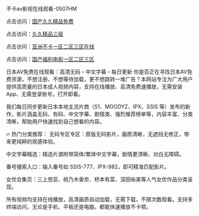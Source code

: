 不卡av影视在线观看-0507HM

点击访问：<a href="https://tfda.pages.dev/">国产久久精品免费</a>

点击访问：<a href="https://gsd-agv.pages.dev/">久久精品三级</a>

点击访问：<a href="https://rtj-3zo.pages.dev/">亚洲不卡一区二区三区在线</a>

点击访问：<a href="https://bsdf-5f5.pages.dev/">国产福利电影一区二区三区</a>

日本AV免费在线观看｜高清无码・中文字幕・每日更新
你是否正在寻找日本AV免费资源，不想注册、不想等待加载，更不想跳转一堆广告？本网站专注为广大用户提供高质量的日本成人视频内容，支持在线播放、高清免费速播放，无需安装App、无需登录账号，打开即看。

我们每日同步更新日本本地主流片商（S1、MOODYZ、IPX、SSIS 等）发布的新作，影片涵盖无码、有码、中文字幕、剧情类、强烈推荐榜单等，内容丰富、分类清晰，帮助用户快速找到自己想看的内容。

🔥 热门分类推荐：
无码专区专区：原版无码影片，画质清晰，无遮挡无修正，带来更纯粹的观感体验。

中文字幕精选：精选片源附带简体/繁体中文字幕，剧情更清晰、对白无障碍。

番号搜索入口：输入番号如 SSIS-777、IPX-982，即可精准匹配影片。

女优合集页：三上悠亚、桃乃木香奈、桥本有菜、深田咏美等人气女优作品分类呈现。

所有视频均支持在线播放，高清画质自动加载，无需下载，不限次数观看。支持多终端访问，无论是手机、平板还是电脑，都能快速播放不卡顿。


<span style="display:none;">[Canonical link](）</span>
